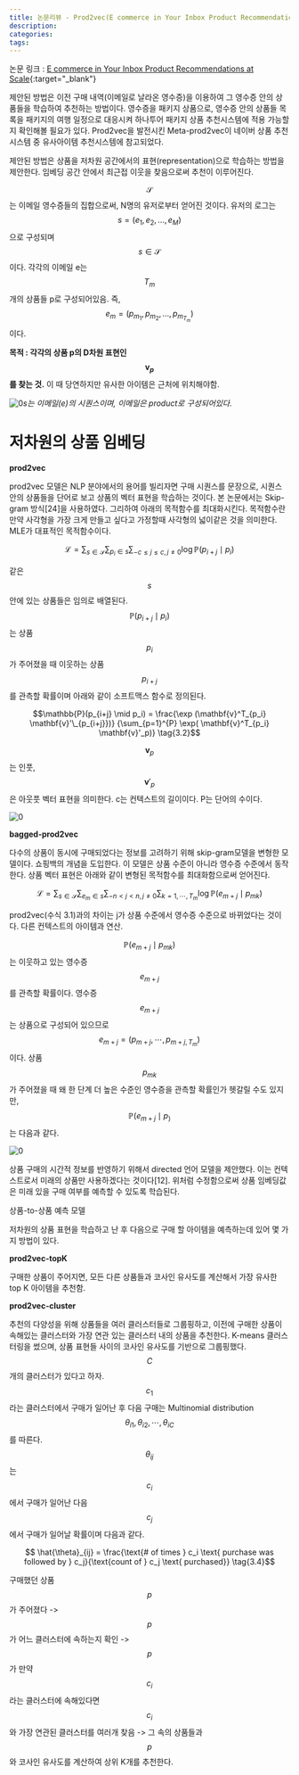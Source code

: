 ```yaml
---
title: 논문리뷰 - Prod2vec(E commerce in Your Inbox Product Recommendations at Scale)
description:
categories:
tags:
---
```


논문 링크 : [E commerce in Your Inbox  Product Recommendations at Scale](https://arxiv.org/abs/1606.07154){:target="_blank"}

제안된 방법은 이전 구매 내역(이메일로 날라온 영수증)을 이용하여 그 영수증 안의 상품들을 학습하여 추천하는 방법이다. 영수증을 패키지 상품으로, 영수증 안의 상품들 목록을 패키지의 여행 일정으로 대응시켜 하나투어
패키지 상품 추천시스템에 적용 가능할지 확인해볼 필요가 있다. Prod2vec을 발전시킨 Meta-prod2vec이 네이버 상품 추천시스템 중 유사아이템 추천시스템에 참고되었다.

제안된 방법은 상품을 저차원 공간에서의 표현(representation)으로 학습하는 방법을 제안한다. 임베딩 공간 안에서 최근접 이웃을 찾음으로써 추천이 이루어진다.

$$\mathcal{S}$$는 이메일 영수증들의 집합으로써, N명의 유저로부터 얻어진 것이다. 유저의 로그는 $$s=(e_1, e_2, …, e_M)$$으로 구성되며 $$s \in \mathcal{S}$$이다.
각각의 이메일 e는 $$T_m$$개의 상품들 p로 구성되어있음.
즉, $$e_m = (p_{m_1}, p_{m_2}, …, p_{m_{T_m}})$$이다.

**목적 : 각각의 상품 p의 D차원 표현인 $$\mathbf{v}_p$$를 찾는 것.** 이 때 당연하지만 유사한 아이템은 근처에 위치해야함.

![0](/assets/images/prod2vec/user_logs.png)*s는 이메일(e)의 시퀀스이며, 이메일은 product로 구성되어있다.*

# 저차원의 상품 임베딩

**prod2vec**

prod2vec 모델은 NLP 분야에서의 용어를 빌리자면 구매 시퀀스를 문장으로, 시퀀스 안의 상품들을 단어로 보고 상품의 벡터 표현을 학습하는 것이다. 본 논문에서는 Skip-gram 방식[24]을 사용하였다.
그리하여 아래의 목적함수를 최대화시킨다. 목적함수란 만약 사각형을 가장 크게 만들고 싶다고 가정할때 사각형의 넓이같은 것을 의미한다. MLE가 대표적인 목적함수이다.

$$\mathcal{L} = \sum_{s \in \mathcal{S}} \sum_{p_i \in s} \sum_{-c \le j \le c, j \ne 0} \log \mathbb{P}(p_{i+j} \mid
p_i) \tag{3.1}$$

같은 $$s$$ 안에 있는 상품들은 임의로 배열된다. $$\mathbb{P}(p_{i+j} \mid p_i)$$는 상품 $$p_i$$가 주어졌을 때 이웃하는 상품 $$p_{i+j}$$를 관측할 확률이며 아래와 같이
소프트맥스 함수로 정의된다.

$$\mathbb{P}(p_{i+j} \mid p_i) = \frac{\exp (\mathbf{v}^T_{p_i} \mathbf{v}'\_{p_{i+j}})} {\sum_{p=1}^{P} \exp(
\mathbf{v}^T_{p_i} \mathbf{v}'_p)} \tag{3.2}$$

$$\mathbf{v}_p$$는 인풋, $$\mathbf{v}'_p$$은 아웃풋 벡터 표현을 의미한다. c는 컨텍스트의 길이이다. P는 단어의 수이다.

![0](/assets/images/prod2vec/context_neighbor.png)

**bagged-prod2vec**

다수의 상품이 동시에 구매되었다는 정보를 고려하기 위해 skip-gram모델을 변형한 모델이다.
쇼핑백의 개념을 도입한다.
이 모델은 상품 수준이 아니라 영수증 수준에서 동작한다.
상품 벡터 표현은 아래와 같이 변형된 목적함수를 최대화함으로써 얻어진다.

$$ \mathcal{L} = \sum_{s \in \mathcal{S}} \sum_{e_m \in s} \sum_{-n \lt j \lt n, j \ne 0} \sum_{k=1, \cdots , T_m} \log
\mathbb{P}(e_{m+j} \mid p_{mk}) \tag{3.3}$$

prod2vec(수식 3.1)과의 차이는 j가 상품 수준에서 영수증 수준으로 바뀌었다는 것이다. 다른 컨텍스트의 아이템과 연산.

$$\mathbb{P}(e_{m+j} \mid p_{mk})$$는 이웃하고 있는 영수증 $$e_{m+j}$$를 관측할 확률이다.
영수증 $$e_{m+j}$$는 상품으로 구성되어 있으므로 $$e_{m+j} = (p_{m+j}, \cdots, p_{m+j, T_m})$$이다.
상품 $$p_{mk}$$가 주어졌을 때 왜 한 단계 더 높은 수준인 영수증을 관측할 확률인가 헷갈릴 수도 있지만, $$\mathbb{P}(e_{m+j} \mid p_)$$는 다음과 같다.

![0](/assets/images/prod2vec/neighbor_receipt.png)

상품 구매의 시간적 정보를 반영하기 위해서 directed 언어 모델을 제안했다.
이는 컨텍스트로서 미래의 상품만 사용하겠다는 것이다[12].
위처럼 수정함으로써 상품 임베딩값은 미래 있을 구매 여부를 예측할 수 있도록 학습된다.

상품-to-상품 예측 모델

저차원의 상품 표현을 학습하고 난 후 다음으로 구매 할 아이템을 예측하는데 있어 몇 가지 방법이 있다.

**prod2vec-topK**

구매한 상품이 주어지면, 모든 다른 상품들과 코사인 유사도를 계산해서 가장 유사한 top K 아이템을 추천함.

**prod2vec-cluster**

추천의 다양성을 위해 상품들을 여러 클러스터들로 그룹핑하고, 이전에 구매한 상품이 속해있는 클러스터와 가장 연관 있는 클러스터 내의 상품을 추천한다.
K-means 클러스터링을 썼으며, 상품 표현들 사이의 코사인 유사도를 기반으로 그룹핑했다.
$$C$$개의 클러스터가 있다고 하자.
$$c_1$$라는 클러스터에서 구매가 일어난 후 다음 구매는 Multinomial distribution $$\theta_{i1}, \theta_{i2}, \cdots, \theta_{iC}$$를 따른다.
$$\theta_{ij}$$는 $$c_i$$에서 구매가 일어난 다음 $$c_j$$에서 구매가 일어날 확률이며 다음과 같다.

$$ \hat{\theta}_{ij} = \frac{\text{# of times } c_i \text{ purchase was followed by } c_j}{\text{count of } c_j \text{
purchased}} \tag{3.4}$$

구매했던 상품 $$p$$가 주어졌다 -> $$p$$가 어느 클러스터에 속하는지 확인 -> $$p$$가 만약 $$c_i$$라는 클러스터에 속해있다면 $$c_i$$와 가장 연관된 클러스터를 여러개 찾음 -> 그 속의
상품들과 $$p$$와 코사인 유사도를 계산하여 상위 K개를 추천한다.


